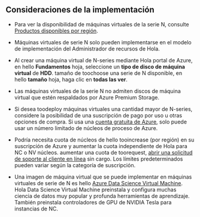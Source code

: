 ## <a name="deployment-considerations"></a>Consideraciones de la implementación

* Para ver la disponibilidad de máquinas virtuales de la serie N, consulte [Productos disponibles por región](https://azure.microsoft.com/en-us/regions/services/).

* Máquinas virtuales de serie N solo pueden implementarse en el modelo de implementación del Administrador de recursos de Hola.

* Al crear una máquina virtual de N-series mediante Hola portal de Azure, en hello **Fundamentos** hoja, seleccione un **tipo de disco de máquina virtual** de **HDD**. tamaño de toochoose una serie de N disponible, en hello **tamaño** hoja, haga clic en **todas las ver**.

* Las máquinas virtuales de la serie N no admiten discos de máquina virtual que estén respaldados por Azure Premium Storage.

* Si desea toodeploy máquinas virtuales una cantidad mayor de N-series, considere la posibilidad de una suscripción de pago por uso u otras opciones de compra. Si usa una [cuenta gratuita de Azure](https://azure.microsoft.com/free/), solo puede usar un número limitado de núcleos de proceso de Azure.

* Podría necesita cuota de núcleos de hello tooincrease (por región) en su suscripción de Azure y aumentar la cuota independiente de Hola para NC o NV núcleos. aumentar una cuota de toorequest, [abrir una solicitud de soporte al cliente en línea](../articles/azure-supportability/how-to-create-azure-support-request.md) sin cargo. Los límites predeterminados pueden variar según la categoría de suscripción.

* Una imagen de máquina virtual que se puede implementar en máquinas virtuales de serie de N es hello [Azure Data Science Virtual Machine](../articles/machine-learning/machine-learning-data-science-virtual-machine-overview.md). Hola Data Science Virtual Machine preinstala y configura muchas ciencia de datos muy popular y profunda herramientas de aprendizaje. También preinstala controladores de GPU de NVIDIA Tesla para instancias de NC.





